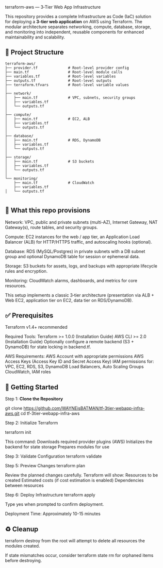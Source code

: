 
terraform-aws — 3‑Tier Web App Infrastructure

This repository provides a complete Infrastructure as Code (IaC) solution for deploying a **3-tier web application** on AWS using Terraform. The modular architecture separates networking, compute, database, storage, and monitoring into independent, reusable components for enhanced maintainability and scalability.


## 📂 Project Structure

```
terraform-aws/
├── provider.tf              # Root-level provider config
├── main.tf                  # Root-level module calls
├── variables.tf             # Root-level variables
├── outputs.tf               # Root-level outputs
├── terraform.tfvars         # Root-level variable values
│
├── network/
│   ├── main.tf              # VPC, subnets, security groups
│   ├── variables.tf
│   └── outputs.tf
│
├── compute/
│   ├── main.tf              # EC2, ALB 
│   ├── variables.tf
│   └── outputs.tf
│
├── database/
│   ├── main.tf              # RDS, DynamoDB
│   ├── variables.tf
│   └── outputs.tf
│
├── storage/
│   ├── main.tf              # S3 buckets
│   ├── variables.tf
│   └── outputs.tf
│
└── monitoring/
    ├── main.tf              # CloudWatch 
    ├── variables.tf
│   └── outputs.tf


```


## 🚀 What this repo provisions
Network: VPC, public and private subnets (multi-AZ), Internet Gateway, NAT Gateway(s), route tables, and security groups.

Compute: EC2 instances for the web / app tier, an Application Load Balancer (ALB) for HTTP/HTTPS traffic, and autoscaling hooks (optional).

Database: RDS (MySQL/Postgres) in private subnets with a DB subnet group and optional DynamoDB table for session or ephemeral data.

Storage: S3 buckets for assets, logs, and backups with appropriate lifecycle rules and encryption.

Monitoring: CloudWatch alarms, dashboards, and metrics for core resources.

This setup implements a classic 3‑tier architecture (presentation via ALB + Web EC2, application tier on EC2, data tier on RDS/DynamoDB).



## ✅ Prerequisites
Terraform v1.4+ recommended

Required Tools:
Terraform >= 1.0.0 (Installation Guide)
AWS CLI >= 2.0 (Installation Guide)
Optionally configure a remote backend (S3 + DynamoDB) for state locking in backend.tf.

AWS Requirements:
AWS Account with appropriate permissions
AWS Access Keys (Access Key ID and Secret Access Key)
IAM permissions for:
VPC, EC2, RDS, S3, DynamoDB
Load Balancers, Auto Scaling Groups
CloudWatch, IAM roles



## 🚀 Getting Started

Step 1: **Clone the Repository**

git clone https://github.com/WAYNEisBATMAN/tf-3tier-webapp-infra-aws.git
cd tf-3tier-webapp-infra-aws


Step 2: Initialize Terraform

terraform init

This command:
Downloads required provider plugins (AWS)
Initializes the backend for state storage
Prepares modules for use

Step 3: Validate Configuration
terraform validate

Step 5: Preview Changes
terraform plan

Review the planned changes carefully. Terraform will show:
Resources to be created
Estimated costs (if cost estimation is enabled)
Dependencies between resources

Step 6: Deploy Infrastructure
terraform apply

Type yes when prompted to confirm deployment.

Deployment Time: Approximately 10-15 minutes





## ♻️ Cleanup
terraform destroy from the root will attempt to delete all resources the modules created.

If state mismatches occur, consider terraform state rm for orphaned items before destroying.